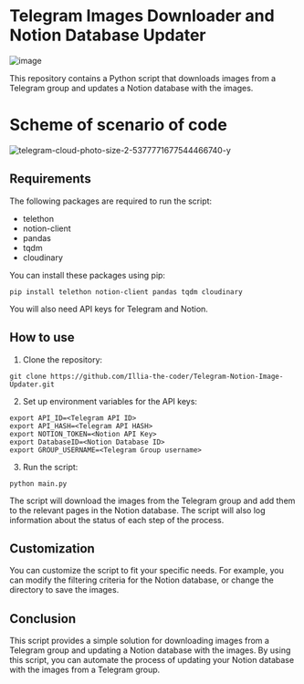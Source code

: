 # Telegram Images Downloader and Notion Database Updater
![image](https://github.com/Illia-the-coder/Telegram-Notion-Image-Updater/assets/101904816/6d08bf33-e642-4654-9bbc-2d5fdd454a3c)

This repository contains a Python script that downloads images from a Telegram group and updates a Notion database with the images.
# Scheme of scenario of code
![telegram-cloud-photo-size-2-5377771677544466740-y](https://github.com/Illia-the-coder/Telegram-Notion-Image-Updater/assets/101904816/f264c30e-9e0b-4bc8-a0a7-26c49a162c86)
## Requirements

The following packages are required to run the script:

- telethon
- notion-client
- pandas
- tqdm
- cloudinary

You can install these packages using pip:

```
pip install telethon notion-client pandas tqdm cloudinary
```

You will also need API keys for Telegram and Notion.

## How to use

1. Clone the repository:

```
git clone https://github.com/Illia-the-coder/Telegram-Notion-Image-Updater.git
```

2. Set up environment variables for the API keys:

```
export API_ID=<Telegram API ID>
export API_HASH=<Telegram API HASH>
export NOTION_TOKEN=<Notion API Key>
export DatabaseID=<Notion Database ID>
export GROUP_USERNAME=<Telegram Group username>
```

3. Run the script:

```
python main.py
```

The script will download the images from the Telegram group and add them to the relevant pages in the Notion database. The script will also log information about the status of each step of the process.


## Customization

You can customize the script to fit your specific needs. For example, you can modify the filtering criteria for the Notion database, or change the directory to save the images.

## Conclusion

This script provides a simple solution for downloading images from a Telegram group and updating a Notion database with the images. By using this script, you can automate the process of updating your Notion database with the images from a Telegram group.
